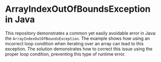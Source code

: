 # ArrayIndexOutOfBoundsException in Java
This repository demonstrates a common yet easily avoidable error in Java: the `ArrayIndexOutOfBoundsException`.  The example shows how using an incorrect loop condition when iterating over an array can lead to this exception.  The solution demonstrates how to correct this issue using the proper loop condition, preventing this type of runtime error.